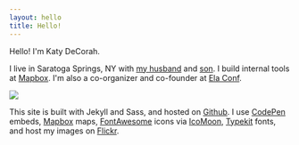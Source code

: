 ```yaml
---
layout: hello
title: Hello!
---
```


<p class="lead">Hello! I'm Katy DeCorah.</p>

I live in Saratoga Springs, NY with [my husband](https://jasonmorris.com) and [son](https://www.instagram.com/p/BhKEeQeHcwu/). I build internal tools at [Mapbox](https://www.mapbox.com). I'm also a co-organizer and co-founder at [Ela Conf](http://elaconf.com).

![]({{site.image}})

This site is built with Jekyll and Sass, and hosted on [Github](https://github.com/katydecorah/katydecorah.github.com). I use [CodePen](http://codepen.io/) embeds, [Mapbox](https://www.mapbox.com/developers/api/static/) maps, [FontAwesome](http://fortawesome.github.io/Font-Awesome/icons/) icons via [IcoMoon](https://icomoon.io/), [Typekit](https://typekit.com/) fonts, and host my images on [Flickr](https://www.flickr.com/).
